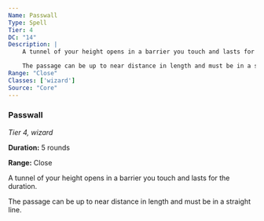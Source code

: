 ```yaml
---
Name: Passwall
Type: Spell
Tier: 4
DC: "14"
Description: |
    A tunnel of your height opens in a barrier you touch and lasts for the duration.

    The passage can be up to near distance in length and must be in a straight line.Duration: "5 rounds"
Range: "Close"
Classes: ['wizard']
Source: "Core"
---
```


### Passwall

_Tier 4, wizard_

**Duration:** 5 rounds

**Range:** Close

A tunnel of your height opens in a barrier you touch and lasts for the duration.

The passage can be up to near distance in length and must be in a straight line.

